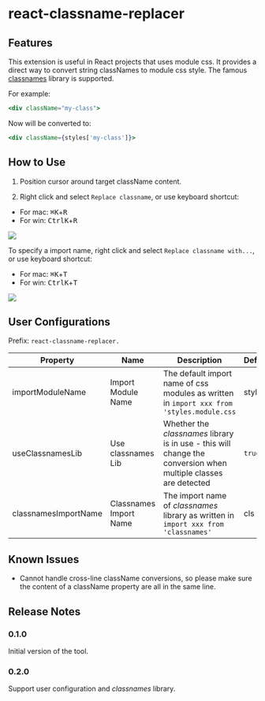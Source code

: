 # react-classname-replacer

## Features

This extension is useful in React projects that uses module css. It provides a direct way to convert string classNames to module css style. The famous [classnames](https://www.npmjs.com/package/classnames) library is supported.

For example:

```jsx
<div className="my-class">
```

Now will be converted to:

```jsx
<div className={styles['my-class']}>
```

## How to Use

1. Position cursor around target className content.

2. Right click and select `Replace classname`, or use keyboard shortcut:

- For mac: <kbd>⌘</kbd><kbd>K</kbd>+<kbd>R</kbd>
- For win: <kbd>Ctrl</kbd><kbd>K</kbd>+<kbd>R</kbd>

![](images/recording1.gif)

To specify a import name, right click and select `Replace classname with...`, or use keyboard shortcut:

- For mac: <kbd>⌘</kbd><kbd>K</kbd>+<kbd>T</kbd>
- For win: <kbd>Ctrl</kbd><kbd>K</kbd>+<kbd>T</kbd>

![](images/recording2.gif)

## User Configurations

Prefix: `react-classname-replacer.`

| Property             | Name                   | Description                                                                                                     | Default |
| -------------------- | ---------------------- | --------------------------------------------------------------------------------------------------------------- | ------- |
| importModuleName     | Import Module Name     | The default import name of css modules as written in `import xxx from 'styles.module.css`                       | styles  |
| useClassnamesLib     | Use classnames Lib     | Whether the _classnames_ library is in use - this will change the conversion when multiple classes are detected | `true`  |
| classnamesImportName | Classnames Import Name | The import name of _classnames_ library as written in `import xxx from 'classnames'`                            | cls     |

## Known Issues

- Cannot handle cross-line className conversions, so please make sure the content of a className property are all in the same line.

## Release Notes

### 0.1.0

Initial version of the tool.

### 0.2.0

Support user configuration and _classnames_ library.
